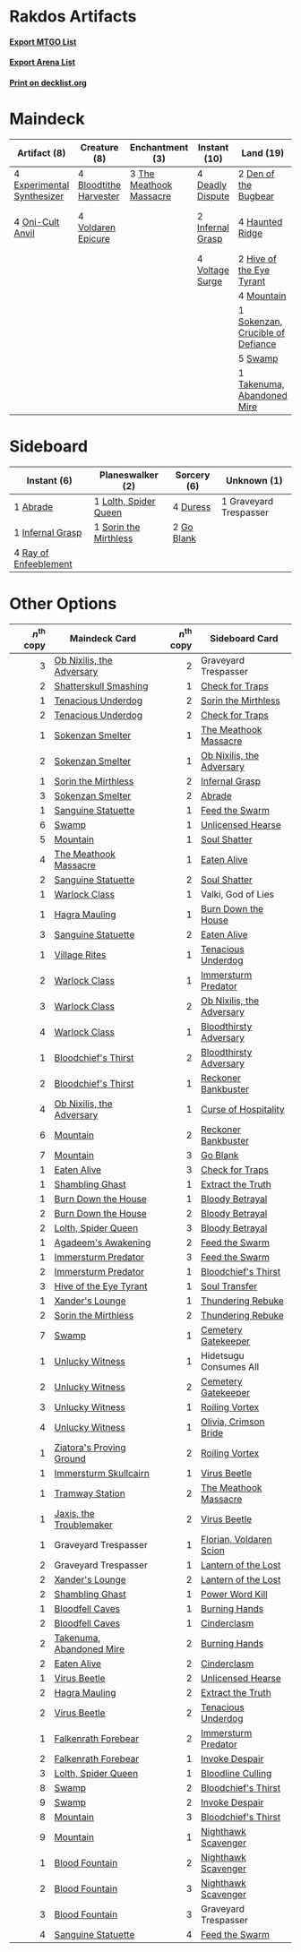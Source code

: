 # Rakdos Artifacts

#### [Export MTGO List](../collection/Rakdos%20Artifacts/Rakdos%20Artifacts.txt)
#### [Export Arena List](../collection/Rakdos%20Artifacts/Rakdos%20Artifacts_arena.txt)
#### [Print on decklist.org](http://decklist.org/?deckmain=4%09Blightstep%20Pathway%0A4%09Bloodtithe%20Harvester%0A4%09Deadly%20Dispute%0A2%09Den%20of%20the%20Bugbear%0A4%09Experimental%20Synthesizer%0A4%09Fable%20of%20the%20Mirror-Breaker%0A4%09Haunted%20Ridge%0A2%09Hive%20of%20the%20Eye%20Tyrant%0A2%09Infernal%20Grasp%0A1%09Lolth,%20Spider%20Queen%0A4%09Mountain%0A2%09Ob%20Nixilis,%20the%20Adversary%0A4%09Oni-Cult%20Anvil%0A1%09Shatterskull%20Smashing%0A1%09Sokenzan,%20Crucible%20of%20Defiance%0A5%09Swamp%0A1%09Takenuma,%20Abandoned%20Mire%0A3%09The%20Meathook%20Massacre%0A4%09Voldaren%20Epicure%0A4%09Voltage%20Surge&deckside=1%09Abrade%0A4%09Duress%0A2%09Go%20Blank%0A1%09Graveyard%20Trespasser%0A1%09Infernal%20Grasp%0A1%09Lolth,%20Spider%20Queen%0A4%09Ray%20of%20Enfeeblement%0A1%09Sorin%20the%20Mirthless)
# Maindeck

|                                            Artifact (8)                                             |                                          Creature (8)                                           |                                         Enchantment (3)                                          |                                       Instant (10)                                        |                                                 Land (19)                                                 |                                           Planeswalker (3)                                           |                                           Sorcery (1)                                            |         Unknown (8)         |
|-----------------------------------------------------------------------------------------------------|-------------------------------------------------------------------------------------------------|--------------------------------------------------------------------------------------------------|-------------------------------------------------------------------------------------------|-----------------------------------------------------------------------------------------------------------|------------------------------------------------------------------------------------------------------|--------------------------------------------------------------------------------------------------|-----------------------------|
|4 [Experimental Synthesizer](http://gatherer.wizards.com/Pages/Card/Details.aspx?multiverseid=548440)|4 [Bloodtithe Harvester](http://gatherer.wizards.com/Pages/Card/Details.aspx?multiverseid=541102)|3 [The Meathook Massacre](http://gatherer.wizards.com/Pages/Card/Details.aspx?multiverseid=534886)|4 [Deadly Dispute](http://gatherer.wizards.com/Pages/Card/Details.aspx?multiverseid=527381)|2 [Den of the Bugbear](http://gatherer.wizards.com/Pages/Card/Details.aspx?multiverseid=527541)            |1 [Lolth, Spider Queen](http://gatherer.wizards.com/Pages/Card/Details.aspx?multiverseid=527399)      |1 [Shatterskull Smashing](http://gatherer.wizards.com/Pages/Card/Details.aspx?multiverseid=491802)|4 Blightstep Pathway         |
|4 [Oni-Cult Anvil](http://gatherer.wizards.com/Pages/Card/Details.aspx?multiverseid=548543)          |4 [Voldaren Epicure](http://gatherer.wizards.com/Pages/Card/Details.aspx?multiverseid=541041)    |                                                                                                  |2 [Infernal Grasp](http://gatherer.wizards.com/Pages/Card/Details.aspx?multiverseid=534880)|4 [Haunted Ridge](http://gatherer.wizards.com/Pages/Card/Details.aspx?multiverseid=535061)                 |2 [Ob Nixilis, the Adversary](http://gatherer.wizards.com/Pages/Card/Details.aspx?multiverseid=555407)|                                                                                                  |4 Fable of the Mirror-Breaker|
|                                                                                                     |                                                                                                 |                                                                                                  |4 [Voltage Surge](http://gatherer.wizards.com/Pages/Card/Details.aspx?multiverseid=548476) |2 [Hive of the Eye Tyrant](http://gatherer.wizards.com/Pages/Card/Details.aspx?multiverseid=527545)        |                                                                                                      |                                                                                                  |                             |
|                                                                                                     |                                                                                                 |                                                                                                  |                                                                                           |4 [Mountain](http://gatherer.wizards.com/Pages/Card/Details.aspx?multiverseid=439859)                      |                                                                                                      |                                                                                                  |                             |
|                                                                                                     |                                                                                                 |                                                                                                  |                                                                                           |1 [Sokenzan, Crucible of Defiance](http://gatherer.wizards.com/Pages/Card/Details.aspx?multiverseid=548589)|                                                                                                      |                                                                                                  |                             |
|                                                                                                     |                                                                                                 |                                                                                                  |                                                                                           |5 [Swamp](http://gatherer.wizards.com/Pages/Card/Details.aspx?multiverseid=439858)                         |                                                                                                      |                                                                                                  |                             |
|                                                                                                     |                                                                                                 |                                                                                                  |                                                                                           |1 [Takenuma, Abandoned Mire](http://gatherer.wizards.com/Pages/Card/Details.aspx?multiverseid=548591)      |                                                                                                      |                                                                                                  |                             |


# Sideboard

|                                          Instant (6)                                           |                                        Planeswalker (2)                                        |                                     Sorcery (6)                                     |     Unknown (1)      |
|------------------------------------------------------------------------------------------------|------------------------------------------------------------------------------------------------|-------------------------------------------------------------------------------------|----------------------|
|1 [Abrade](http://gatherer.wizards.com/Pages/Card/Details.aspx?multiverseid=430772)             |1 [Lolth, Spider Queen](http://gatherer.wizards.com/Pages/Card/Details.aspx?multiverseid=527399)|4 [Duress](http://gatherer.wizards.com/Pages/Card/Details.aspx?multiverseid=14557)   |1 Graveyard Trespasser|
|1 [Infernal Grasp](http://gatherer.wizards.com/Pages/Card/Details.aspx?multiverseid=534880)     |1 [Sorin the Mirthless](http://gatherer.wizards.com/Pages/Card/Details.aspx?multiverseid=540983)|2 [Go Blank](http://gatherer.wizards.com/Pages/Card/Details.aspx?multiverseid=513549)|                      |
|4 [Ray of Enfeeblement](http://gatherer.wizards.com/Pages/Card/Details.aspx?multiverseid=527403)|                                                                                                |                                                                                     |                      |


# Other Options

|*n*<sup>th</sup> copy|                                           Maindeck Card                                            |*n*<sup>th</sup> copy|                                           Sideboard Card                                           |
|--------------------:|----------------------------------------------------------------------------------------------------|--------------------:|----------------------------------------------------------------------------------------------------|
|                    3|[Ob Nixilis, the Adversary](http://gatherer.wizards.com/Pages/Card/Details.aspx?multiverseid=555407)|                    2|Graveyard Trespasser                                                                                |
|                    2|[Shatterskull Smashing](http://gatherer.wizards.com/Pages/Card/Details.aspx?multiverseid=491802)    |                    1|[Check for Traps](http://gatherer.wizards.com/Pages/Card/Details.aspx?multiverseid=527379)          |
|                    1|[Tenacious Underdog](http://gatherer.wizards.com/Pages/Card/Details.aspx?multiverseid=555298)       |                    2|[Sorin the Mirthless](http://gatherer.wizards.com/Pages/Card/Details.aspx?multiverseid=540983)      |
|                    2|[Tenacious Underdog](http://gatherer.wizards.com/Pages/Card/Details.aspx?multiverseid=555298)       |                    2|[Check for Traps](http://gatherer.wizards.com/Pages/Card/Details.aspx?multiverseid=527379)          |
|                    1|[Sokenzan Smelter](http://gatherer.wizards.com/Pages/Card/Details.aspx?multiverseid=548469)         |                    1|[The Meathook Massacre](http://gatherer.wizards.com/Pages/Card/Details.aspx?multiverseid=534886)    |
|                    2|[Sokenzan Smelter](http://gatherer.wizards.com/Pages/Card/Details.aspx?multiverseid=548469)         |                    1|[Ob Nixilis, the Adversary](http://gatherer.wizards.com/Pages/Card/Details.aspx?multiverseid=555407)|
|                    1|[Sorin the Mirthless](http://gatherer.wizards.com/Pages/Card/Details.aspx?multiverseid=540983)      |                    2|[Infernal Grasp](http://gatherer.wizards.com/Pages/Card/Details.aspx?multiverseid=534880)           |
|                    3|[Sokenzan Smelter](http://gatherer.wizards.com/Pages/Card/Details.aspx?multiverseid=548469)         |                    2|[Abrade](http://gatherer.wizards.com/Pages/Card/Details.aspx?multiverseid=430772)                   |
|                    1|[Sanguine Statuette](http://gatherer.wizards.com/Pages/Card/Details.aspx?multiverseid=541035)       |                    1|[Feed the Swarm](http://gatherer.wizards.com/Pages/Card/Details.aspx?multiverseid=491737)           |
|                    6|[Swamp](http://gatherer.wizards.com/Pages/Card/Details.aspx?multiverseid=439858)                    |                    1|[Unlicensed Hearse](http://gatherer.wizards.com/Pages/Card/Details.aspx?multiverseid=555447)        |
|                    5|[Mountain](http://gatherer.wizards.com/Pages/Card/Details.aspx?multiverseid=439859)                 |                    1|[Soul Shatter](http://gatherer.wizards.com/Pages/Card/Details.aspx?multiverseid=491765)             |
|                    4|[The Meathook Massacre](http://gatherer.wizards.com/Pages/Card/Details.aspx?multiverseid=534886)    |                    1|[Eaten Alive](http://gatherer.wizards.com/Pages/Card/Details.aspx?multiverseid=534869)              |
|                    2|[Sanguine Statuette](http://gatherer.wizards.com/Pages/Card/Details.aspx?multiverseid=541035)       |                    2|[Soul Shatter](http://gatherer.wizards.com/Pages/Card/Details.aspx?multiverseid=491765)             |
|                    1|[Warlock Class](http://gatherer.wizards.com/Pages/Card/Details.aspx?multiverseid=527412)            |                    1|Valki, God of Lies                                                                                  |
|                    1|[Hagra Mauling](http://gatherer.wizards.com/Pages/Card/Details.aspx?multiverseid=491741)            |                    1|[Burn Down the House](http://gatherer.wizards.com/Pages/Card/Details.aspx?multiverseid=534907)      |
|                    3|[Sanguine Statuette](http://gatherer.wizards.com/Pages/Card/Details.aspx?multiverseid=541035)       |                    2|[Eaten Alive](http://gatherer.wizards.com/Pages/Card/Details.aspx?multiverseid=534869)              |
|                    1|[Village Rites](http://gatherer.wizards.com/Pages/Card/Details.aspx?multiverseid=485449)            |                    1|[Tenacious Underdog](http://gatherer.wizards.com/Pages/Card/Details.aspx?multiverseid=555298)       |
|                    2|[Warlock Class](http://gatherer.wizards.com/Pages/Card/Details.aspx?multiverseid=527412)            |                    1|[Immersturm Predator](http://gatherer.wizards.com/Pages/Card/Details.aspx?multiverseid=503830)      |
|                    3|[Warlock Class](http://gatherer.wizards.com/Pages/Card/Details.aspx?multiverseid=527412)            |                    2|[Ob Nixilis, the Adversary](http://gatherer.wizards.com/Pages/Card/Details.aspx?multiverseid=555407)|
|                    4|[Warlock Class](http://gatherer.wizards.com/Pages/Card/Details.aspx?multiverseid=527412)            |                    1|[Bloodthirsty Adversary](http://gatherer.wizards.com/Pages/Card/Details.aspx?multiverseid=534905)   |
|                    1|[Bloodchief's Thirst](http://gatherer.wizards.com/Pages/Card/Details.aspx?multiverseid=491729)      |                    2|[Bloodthirsty Adversary](http://gatherer.wizards.com/Pages/Card/Details.aspx?multiverseid=534905)   |
|                    2|[Bloodchief's Thirst](http://gatherer.wizards.com/Pages/Card/Details.aspx?multiverseid=491729)      |                    1|[Reckoner Bankbuster](http://gatherer.wizards.com/Pages/Card/Details.aspx?multiverseid=548568)      |
|                    4|[Ob Nixilis, the Adversary](http://gatherer.wizards.com/Pages/Card/Details.aspx?multiverseid=555407)|                    1|[Curse of Hospitality](http://gatherer.wizards.com/Pages/Card/Details.aspx?multiverseid=541007)     |
|                    6|[Mountain](http://gatherer.wizards.com/Pages/Card/Details.aspx?multiverseid=439859)                 |                    2|[Reckoner Bankbuster](http://gatherer.wizards.com/Pages/Card/Details.aspx?multiverseid=548568)      |
|                    7|[Mountain](http://gatherer.wizards.com/Pages/Card/Details.aspx?multiverseid=439859)                 |                    3|[Go Blank](http://gatherer.wizards.com/Pages/Card/Details.aspx?multiverseid=513549)                 |
|                    1|[Eaten Alive](http://gatherer.wizards.com/Pages/Card/Details.aspx?multiverseid=534869)              |                    3|[Check for Traps](http://gatherer.wizards.com/Pages/Card/Details.aspx?multiverseid=527379)          |
|                    1|[Shambling Ghast](http://gatherer.wizards.com/Pages/Card/Details.aspx?multiverseid=527406)          |                    1|[Extract the Truth](http://gatherer.wizards.com/Pages/Card/Details.aspx?multiverseid=555279)        |
|                    1|[Burn Down the House](http://gatherer.wizards.com/Pages/Card/Details.aspx?multiverseid=534907)      |                    1|[Bloody Betrayal](http://gatherer.wizards.com/Pages/Card/Details.aspx?multiverseid=541002)          |
|                    2|[Burn Down the House](http://gatherer.wizards.com/Pages/Card/Details.aspx?multiverseid=534907)      |                    2|[Bloody Betrayal](http://gatherer.wizards.com/Pages/Card/Details.aspx?multiverseid=541002)          |
|                    2|[Lolth, Spider Queen](http://gatherer.wizards.com/Pages/Card/Details.aspx?multiverseid=527399)      |                    3|[Bloody Betrayal](http://gatherer.wizards.com/Pages/Card/Details.aspx?multiverseid=541002)          |
|                    1|[Agadeem's Awakening](http://gatherer.wizards.com/Pages/Card/Details.aspx?multiverseid=491723)      |                    2|[Feed the Swarm](http://gatherer.wizards.com/Pages/Card/Details.aspx?multiverseid=491737)           |
|                    1|[Immersturm Predator](http://gatherer.wizards.com/Pages/Card/Details.aspx?multiverseid=503830)      |                    3|[Feed the Swarm](http://gatherer.wizards.com/Pages/Card/Details.aspx?multiverseid=491737)           |
|                    2|[Immersturm Predator](http://gatherer.wizards.com/Pages/Card/Details.aspx?multiverseid=503830)      |                    1|[Bloodchief's Thirst](http://gatherer.wizards.com/Pages/Card/Details.aspx?multiverseid=491729)      |
|                    3|[Hive of the Eye Tyrant](http://gatherer.wizards.com/Pages/Card/Details.aspx?multiverseid=527545)   |                    1|[Soul Transfer](http://gatherer.wizards.com/Pages/Card/Details.aspx?multiverseid=548423)            |
|                    1|[Xander's Lounge](http://gatherer.wizards.com/Pages/Card/Details.aspx?multiverseid=555461)          |                    1|[Thundering Rebuke](http://gatherer.wizards.com/Pages/Card/Details.aspx?multiverseid=491814)        |
|                    2|[Sorin the Mirthless](http://gatherer.wizards.com/Pages/Card/Details.aspx?multiverseid=540983)      |                    2|[Thundering Rebuke](http://gatherer.wizards.com/Pages/Card/Details.aspx?multiverseid=491814)        |
|                    7|[Swamp](http://gatherer.wizards.com/Pages/Card/Details.aspx?multiverseid=439858)                    |                    1|[Cemetery Gatekeeper](http://gatherer.wizards.com/Pages/Card/Details.aspx?multiverseid=541003)      |
|                    1|[Unlucky Witness](http://gatherer.wizards.com/Pages/Card/Details.aspx?multiverseid=555329)          |                    1|Hidetsugu Consumes All                                                                              |
|                    2|[Unlucky Witness](http://gatherer.wizards.com/Pages/Card/Details.aspx?multiverseid=555329)          |                    2|[Cemetery Gatekeeper](http://gatherer.wizards.com/Pages/Card/Details.aspx?multiverseid=541003)      |
|                    3|[Unlucky Witness](http://gatherer.wizards.com/Pages/Card/Details.aspx?multiverseid=555329)          |                    1|[Roiling Vortex](http://gatherer.wizards.com/Pages/Card/Details.aspx?multiverseid=491797)           |
|                    4|[Unlucky Witness](http://gatherer.wizards.com/Pages/Card/Details.aspx?multiverseid=555329)          |                    1|[Olivia, Crimson Bride](http://gatherer.wizards.com/Pages/Card/Details.aspx?multiverseid=541119)    |
|                    1|[Ziatora's Proving Ground](http://gatherer.wizards.com/Pages/Card/Details.aspx?multiverseid=555462) |                    2|[Roiling Vortex](http://gatherer.wizards.com/Pages/Card/Details.aspx?multiverseid=491797)           |
|                    1|[Immersturm Skullcairn](http://gatherer.wizards.com/Pages/Card/Details.aspx?multiverseid=503883)    |                    1|[Virus Beetle](http://gatherer.wizards.com/Pages/Card/Details.aspx?multiverseid=548430)             |
|                    1|[Tramway Station](http://gatherer.wizards.com/Pages/Card/Details.aspx?multiverseid=555459)          |                    2|[The Meathook Massacre](http://gatherer.wizards.com/Pages/Card/Details.aspx?multiverseid=534886)    |
|                    1|[Jaxis, the Troublemaker](http://gatherer.wizards.com/Pages/Card/Details.aspx?multiverseid=555313)  |                    2|[Virus Beetle](http://gatherer.wizards.com/Pages/Card/Details.aspx?multiverseid=548430)             |
|                    1|Graveyard Trespasser                                                                                |                    1|[Florian, Voldaren Scion](http://gatherer.wizards.com/Pages/Card/Details.aspx?multiverseid=535017)  |
|                    2|Graveyard Trespasser                                                                                |                    1|[Lantern of the Lost](http://gatherer.wizards.com/Pages/Card/Details.aspx?multiverseid=541135)      |
|                    2|[Xander's Lounge](http://gatherer.wizards.com/Pages/Card/Details.aspx?multiverseid=555461)          |                    2|[Lantern of the Lost](http://gatherer.wizards.com/Pages/Card/Details.aspx?multiverseid=541135)      |
|                    2|[Shambling Ghast](http://gatherer.wizards.com/Pages/Card/Details.aspx?multiverseid=527406)          |                    1|[Power Word Kill](http://gatherer.wizards.com/Pages/Card/Details.aspx?multiverseid=527401)          |
|                    1|[Bloodfell Caves](http://gatherer.wizards.com/Pages/Card/Details.aspx?multiverseid=433168)          |                    1|[Burning Hands](http://gatherer.wizards.com/Pages/Card/Details.aspx?multiverseid=527422)            |
|                    2|[Bloodfell Caves](http://gatherer.wizards.com/Pages/Card/Details.aspx?multiverseid=433168)          |                    1|[Cinderclasm](http://gatherer.wizards.com/Pages/Card/Details.aspx?multiverseid=491776)              |
|                    2|[Takenuma, Abandoned Mire](http://gatherer.wizards.com/Pages/Card/Details.aspx?multiverseid=548591) |                    2|[Burning Hands](http://gatherer.wizards.com/Pages/Card/Details.aspx?multiverseid=527422)            |
|                    2|[Eaten Alive](http://gatherer.wizards.com/Pages/Card/Details.aspx?multiverseid=534869)              |                    2|[Cinderclasm](http://gatherer.wizards.com/Pages/Card/Details.aspx?multiverseid=491776)              |
|                    1|[Virus Beetle](http://gatherer.wizards.com/Pages/Card/Details.aspx?multiverseid=548430)             |                    2|[Unlicensed Hearse](http://gatherer.wizards.com/Pages/Card/Details.aspx?multiverseid=555447)        |
|                    2|[Hagra Mauling](http://gatherer.wizards.com/Pages/Card/Details.aspx?multiverseid=491741)            |                    2|[Extract the Truth](http://gatherer.wizards.com/Pages/Card/Details.aspx?multiverseid=555279)        |
|                    2|[Virus Beetle](http://gatherer.wizards.com/Pages/Card/Details.aspx?multiverseid=548430)             |                    2|[Tenacious Underdog](http://gatherer.wizards.com/Pages/Card/Details.aspx?multiverseid=555298)       |
|                    1|[Falkenrath Forebear](http://gatherer.wizards.com/Pages/Card/Details.aspx?multiverseid=540959)      |                    2|[Immersturm Predator](http://gatherer.wizards.com/Pages/Card/Details.aspx?multiverseid=503830)      |
|                    2|[Falkenrath Forebear](http://gatherer.wizards.com/Pages/Card/Details.aspx?multiverseid=540959)      |                    1|[Invoke Despair](http://gatherer.wizards.com/Pages/Card/Details.aspx?multiverseid=548399)           |
|                    3|[Lolth, Spider Queen](http://gatherer.wizards.com/Pages/Card/Details.aspx?multiverseid=527399)      |                    1|[Bloodline Culling](http://gatherer.wizards.com/Pages/Card/Details.aspx?multiverseid=534857)        |
|                    8|[Swamp](http://gatherer.wizards.com/Pages/Card/Details.aspx?multiverseid=439858)                    |                    2|[Bloodchief's Thirst](http://gatherer.wizards.com/Pages/Card/Details.aspx?multiverseid=491729)      |
|                    9|[Swamp](http://gatherer.wizards.com/Pages/Card/Details.aspx?multiverseid=439858)                    |                    2|[Invoke Despair](http://gatherer.wizards.com/Pages/Card/Details.aspx?multiverseid=548399)           |
|                    8|[Mountain](http://gatherer.wizards.com/Pages/Card/Details.aspx?multiverseid=439859)                 |                    3|[Bloodchief's Thirst](http://gatherer.wizards.com/Pages/Card/Details.aspx?multiverseid=491729)      |
|                    9|[Mountain](http://gatherer.wizards.com/Pages/Card/Details.aspx?multiverseid=439859)                 |                    1|[Nighthawk Scavenger](http://gatherer.wizards.com/Pages/Card/Details.aspx?multiverseid=491752)      |
|                    1|[Blood Fountain](http://gatherer.wizards.com/Pages/Card/Details.aspx?multiverseid=540939)           |                    2|[Nighthawk Scavenger](http://gatherer.wizards.com/Pages/Card/Details.aspx?multiverseid=491752)      |
|                    2|[Blood Fountain](http://gatherer.wizards.com/Pages/Card/Details.aspx?multiverseid=540939)           |                    3|[Nighthawk Scavenger](http://gatherer.wizards.com/Pages/Card/Details.aspx?multiverseid=491752)      |
|                    3|[Blood Fountain](http://gatherer.wizards.com/Pages/Card/Details.aspx?multiverseid=540939)           |                    3|Graveyard Trespasser                                                                                |
|                    4|[Sanguine Statuette](http://gatherer.wizards.com/Pages/Card/Details.aspx?multiverseid=541035)       |                    4|[Feed the Swarm](http://gatherer.wizards.com/Pages/Card/Details.aspx?multiverseid=491737)           |

